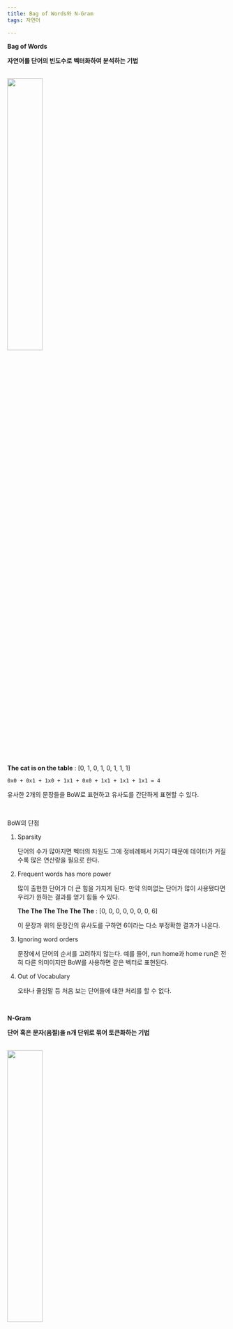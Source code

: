 ```yaml
---
title: Bag of Words와 N-Gram
tags: 자연어

---
```


**Bag of Words**

**자연어를 단어의 빈도수로 벡터화하여 분석하는 기법**

<br>

<img src="https://user-images.githubusercontent.com/71831714/108496157-0ca6b680-72ed-11eb-9b1d-a59215c85406.png" width="40%" height="40%">

<br>

**The cat is on the table** : [0, 1, 0, 1, 0, 1, 1, 1]

```
0x0 + 0x1 + 1x0 + 1x1 + 0x0 + 1x1 + 1x1 + 1x1 = 4
```

유사한 2개의 문장들을 BoW로 표현하고 유사도를 간단하게 표현할 수 있다.

<br>

BoW의 단점

1. Sparsity

   단어의 수가 많아지면 벡터의 차원도 그에 정비례해서 커지기 때문에 데이터가 커질수록 많은 연산량을 필요로 한다.

   

2. Frequent words has more power

   많이 출현한 단어가 더 큰 힘을 가지게 된다. 만약 의미없는 단어가 많이 사용됐다면 우리가 원하는 결과를 얻기 힘들 수 있다.
   
   **The The The The The The** : [0, 0, 0, 0, 0, 0, 0, 6]

   이 문장과 위의 문장간의 유사도를 구하면 6이라는 다소 부정확한 결과가 나온다.

   

3. Ignoring word orders

   문장에서 단어의 순서를 고려하지 않는다. 예를 들어, run home과 home run은 전혀 다른 의미이지만 BoW를 사용하면 같은 벡터로 표현된다.

   

4. Out of Vocabulary

   오타나 줄임말 등 처음 보는 단어들에 대한 처리를 할 수 없다.

<br>

**N-Gram**

**단어 혹은 문자(음절)을 n개 단위로 묶어 토큰화하는 기법**

<br>

<img src="https://user-images.githubusercontent.com/71831714/108502953-f7368a00-72f6-11eb-8bbf-906ed93b688b.png" width="40%" height="40%">

<br>

"These are dogs and not cats"이라는 문장을 BoW로 표현하면 not이 문맥적으로 cats을 가르키는지 dogs를 가르키는지 알 수 없다. 

같은 문장을 2-Gram으로 표현하면 These are, are dogs, dogs and, and not, not cats로 분리되기 때문에 단어의 순서가 부분적으로 반영된다.

n이 너무 크면 훈련 Corpus에서 해당 n-gram을 카운트하지 못 하는 OoV 문제가 발생하고 너무 작으면 예측의 정확도가 떨어지게 된다. 

다음에 등장할 단어나 오타의 예측에 N-gram을 활용할 수 있다.
